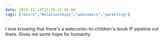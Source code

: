 ```yaml
---
date: 2023-12-13T15:35:22-05:00
tags: ["micro","Relationships","webcomics","parenting"]
---
```

I love knowing that there's a webcomic-to-children's-book IP pipeline out there. Gives me some hope for humanity.